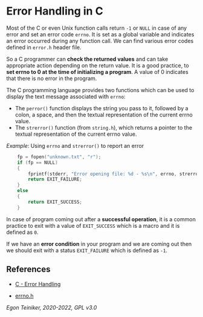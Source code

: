 # Error Handling in C

Most of the C or even Unix function calls return `-1` or `NULL` in case of any error and set an error code `errno`. It is set as a global variable and indicates an error occurred during any function call. We can find various error codes defined in `error.h` header file.

So a C programmer can **check the returned values** and can take appropriate action depending on the return value. It is a good practice, to **set errno to 0 at the time of initializing a program**. A value of 0 indicates that there is no error in the program.

The C programming language provides two functions which can be used to display the text message associated with `errno`:
* The `perror()` function displays the string you pass to it, followed by a colon, a space, and then the textual representation of the current errno value.
* The `strerror()` function (from `string.h`), which returns a pointer to the textual representation of the current errno value.

_Example_: Using `errno` and `strerror()` to report an error
```C
    fp = fopen("unknown.txt", "r");
    if (fp == NULL) 
    {
        fprintf(stderr, "Error opening file: %d - %s\n", errno, strerror(errno));
        return EXIT_FAILURE;
    }
    else
    {
        return EXIT_SUCCESS;
    }
```

In case of program coming out after a **successful operation**, it is a common practice to exit with a value of `EXIT_SUCCESS` which is a macro and it is defined as `0`.

If we have an **error condition** in your program and we are coming out then we should exit with 
a status `EXIT_FAILURE` which is defined as `-1`.

## References

* [C - Error Handling](https://www.tutorialspoint.com/cprogramming/c_error_handling.htm)

* [errno.h](https://www2.hs-fulda.de/~klingebiel/c-stdlib/sys.errno.h.htm)


*Egon Teiniker, 2020-2022, GPL v3.0* 